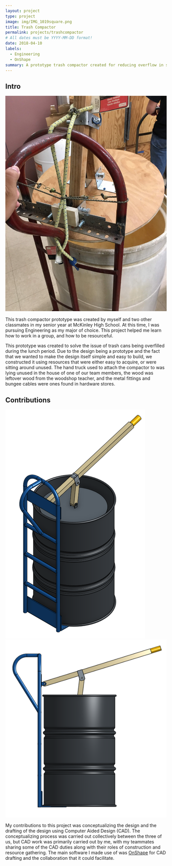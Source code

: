 ```yaml
---
layout: project
type: project
image: img/IMG_1019square.png
title: Trash Compactor
permalink: projects/trashcompactor
# All dates must be YYYY-MM-DD format!
date: 2018-04-10
labels:
  - Engineering
  - OnShape
summary: A prototype trash compactor created for reducing overflow in school trash cans. 
---
```


## Intro

<img class="img-fluid" src="../img/IMG_1019.JPG">

This trash compactor prototype was created by myself and two other classmates in my senior year at McKinley High School. At this time, I was pursuing Engineering as my major of choice. This project helped me learn how to work in a group, and how to be resourceful.
                                                        
This prototype was created to solve the issue of trash cans being overfilled during the lunch period. Due to the design being a prototype and the fact that we wanted to make the design itself simple and easy to build, we constructed it using resources that were either easy to acquire, or were sitting around unused. The hand truck used to attach the compactor to was lying unused in the house of one of our team members, the wood was leftover wood from the woodshop teacher, and the metal fittings and bungee cables were ones found in hardware stores.

## Contributions

<div class="text-center p-4">
  <img class="img-fluid" src="../img/trash_compactor_isometric_view.PNG">
  <img class="img-fluid" src="../img/trash_compactor_side_view.PNG">
</div>

My contributions to this project was conceptualizing the design and the drafting of the design using Computer Aided Design (CAD). The conceptualizing process was carried out collectively between the three of us, but CAD work was primarily carried out by me, with my teammates sharing some of the CAD duties along with their roles of construction and resource gathering. The main software I made use of was [OnShape](https://www.onshape.com) for CAD drafting and the collaboration that it could facilitate.
